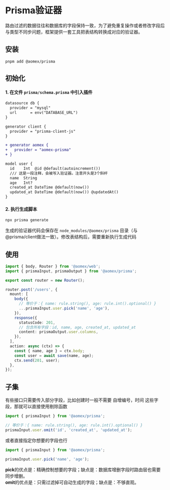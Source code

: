 # Prisma验证器

路由过滤的数据往往和数据库的字段保持一致，为了避免重复操作或者修改字段后与类型不同步问题，框架提供一套工具把表结构转换成对应的验证器。

## 安装

```bash:no-line-numbers
pnpm add @aomex/prisma
```

## 初始化

#### 1. 在文件 `prisma/schema.prisma` 中引入插件

```diff
datasource db {
  provider = "mysql"
  url      = env("DATABASE_URL")
}

generator client {
  provider = "prisma-client-js"
}

+ generator aomex {
+   provider = "aomex-prisma"
+ }

model user {
  id    Int  @id @default(autoincrement())
  /// 这是一段注释，会被写入验证器。注意开头是3个斜杆
  name  String
  age   Int?
  created_at DateTime @default(now())
  updated_at DateTime @default(now()) @updatedAt()
}
```

#### 2. 执行生成脚本

```bash
npx prisma generate
```

生成的验证器代码会保存在 `node_modules/@aomex/prisma` 目录（与@prisma/client做法一致）。修改表结构后，需要重新执行生成代码

## 使用

```typescript
import { body, Router } from '@aomex/web';
import { prismaInput, prismaOutput } from '@aomex/prisma';

export const router = new Router();

router.post('/users', {
  mount: [
    body({
      // 等价于：{ name: rule.string(), age: rule.int().optional() }
      ...prismaInput.user.pick('name', 'age'),
    }),
    response({
      statusCode: 201,
      // 包含所有字段：id, name, age, created_at, updated_at
      content: prismaOutput.user.columns,
    }),
  ],
  action: async (ctx) => {
    const { name, age } = ctx.body;
    const user = await save(name, age);
    ctx.send(201, user);
  },
});
```

## 子集

有些接口只需要传入部分字段，比如创建时一般不需要 自增编号，时间 这些字段，那就可以直接使用剔除函数

```typescript
import { prismaInput } from '@aomex/prisma';

// 等价于：{ name: rule.string(), age: rule.int().optional() }
prismaInput.user.omit('id', 'created_at', 'updated_at');
```

或者直接指定你想要的字段也行

```typescript
import { prismaInput } from '@aomex/prisma';

prismaInput.user.pick('name', 'age');
```

**pick**的优点是：精确控制想要的字段；缺点是：数据库增删字段时路由层也需要同步增删。<br>
**omit**的优点是：只需过滤掉可自动生成的字段；缺点是：不够直观。
